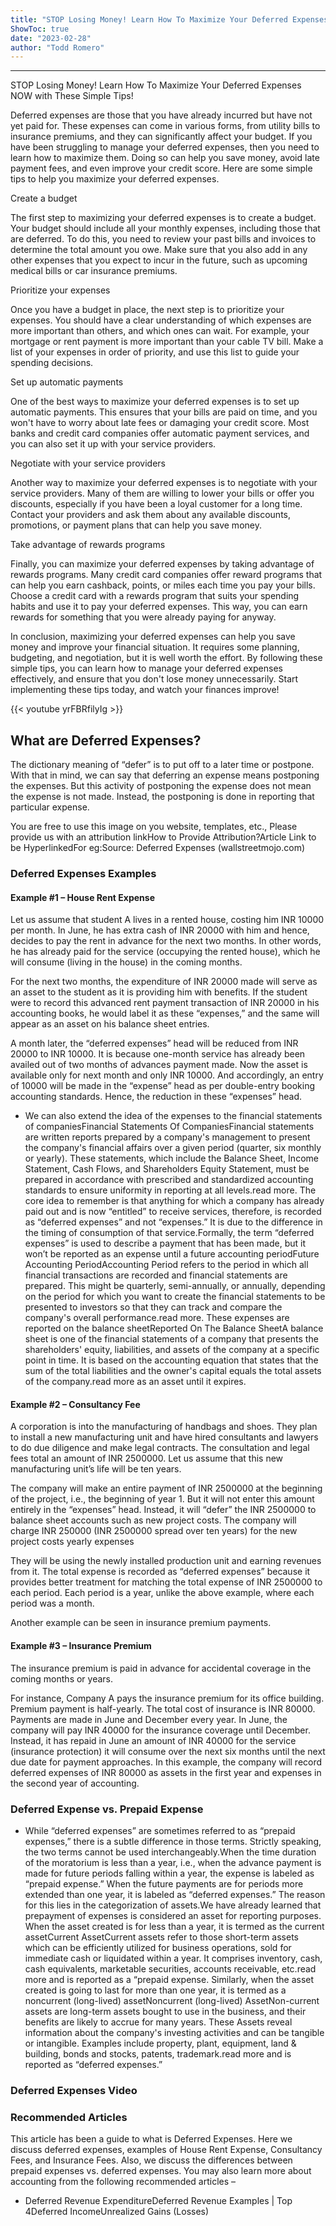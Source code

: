 ```yaml
---
title: "STOP Losing Money! Learn How To Maximize Your Deferred Expenses NOW with These Simple Tips!"
ShowToc: true 
date: "2023-02-28"
author: "Todd Romero"
---
```

*****
STOP Losing Money! Learn How To Maximize Your Deferred Expenses NOW with These Simple Tips!

Deferred expenses are those that you have already incurred but have not yet paid for. These expenses can come in various forms, from utility bills to insurance premiums, and they can significantly affect your budget. If you have been struggling to manage your deferred expenses, then you need to learn how to maximize them. Doing so can help you save money, avoid late payment fees, and even improve your credit score. Here are some simple tips to help you maximize your deferred expenses.

Create a budget

The first step to maximizing your deferred expenses is to create a budget. Your budget should include all your monthly expenses, including those that are deferred. To do this, you need to review your past bills and invoices to determine the total amount you owe. Make sure that you also add in any other expenses that you expect to incur in the future, such as upcoming medical bills or car insurance premiums.

Prioritize your expenses

Once you have a budget in place, the next step is to prioritize your expenses. You should have a clear understanding of which expenses are more important than others, and which ones can wait. For example, your mortgage or rent payment is more important than your cable TV bill. Make a list of your expenses in order of priority, and use this list to guide your spending decisions.

Set up automatic payments

One of the best ways to maximize your deferred expenses is to set up automatic payments. This ensures that your bills are paid on time, and you won't have to worry about late fees or damaging your credit score. Most banks and credit card companies offer automatic payment services, and you can also set it up with your service providers.

Negotiate with your service providers

Another way to maximize your deferred expenses is to negotiate with your service providers. Many of them are willing to lower your bills or offer you discounts, especially if you have been a loyal customer for a long time. Contact your providers and ask them about any available discounts, promotions, or payment plans that can help you save money.

Take advantage of rewards programs

Finally, you can maximize your deferred expenses by taking advantage of rewards programs. Many credit card companies offer reward programs that can help you earn cashback, points, or miles each time you pay your bills. Choose a credit card with a rewards program that suits your spending habits and use it to pay your deferred expenses. This way, you can earn rewards for something that you were already paying for anyway.

In conclusion, maximizing your deferred expenses can help you save money and improve your financial situation. It requires some planning, budgeting, and negotiation, but it is well worth the effort. By following these simple tips, you can learn how to manage your deferred expenses effectively, and ensure that you don't lose money unnecessarily. Start implementing these tips today, and watch your finances improve!

{{< youtube yrFBRfilyIg >}} 



## What are Deferred Expenses?
 
The dictionary meaning of “defer” is to put off to a later time or postpone. With that in mind, we can say that deferring an expense means postponing the expenses. But this activity of postponing the expense does not mean the expense is not made. Instead, the postponing is done in reporting that particular expense.
 
 You are free to use this image on you website, templates, etc.,  Please provide us with an attribution linkHow to Provide Attribution?Article Link to be HyperlinkedFor eg:Source: Deferred Expenses (wallstreetmojo.com) 
 
### Deferred Expenses Examples
 
#### Example #1 – House Rent Expense
 
Let us assume that student A lives in a rented house, costing him INR 10000 per month. In June, he has extra cash of INR 20000 with him and hence, decides to pay the rent in advance for the next two months. In other words, he has already paid for the service (occupying the rented house), which he will consume (living in the house) in the coming months.
 
For the next two months, the expenditure of INR 20000 made will serve as an asset to the student as it is providing him with benefits. If the student were to record this advanced rent payment transaction of INR 20000 in his accounting books, he would label it as these “expenses,” and the same will appear as an asset on his balance sheet entries.
 
A month later, the “deferred expenses” head will be reduced from INR 20000 to INR 10000. It is because one-month service has already been availed out of two months of advances payment made. Now the asset is available only for next month and only INR 10000. And accordingly, an entry of 10000 will be made in the “expense” head as per double-entry booking accounting standards. Hence, the reduction in these “expenses” head.
 
- We can also extend the idea of the expenses to the financial statements of companiesFinancial Statements Of CompaniesFinancial statements are written reports prepared by a company's management to present the company's financial affairs over a given period (quarter, six monthly or yearly). These statements, which include the Balance Sheet, Income Statement, Cash Flows, and Shareholders Equity Statement, must be prepared in accordance with prescribed and standardized accounting standards to ensure uniformity in reporting at all levels.read more. The core idea to remember is that anything for which a company has already paid out and is now “entitled” to receive services, therefore, is recorded as “deferred expenses” and not “expenses.” It is due to the difference in the timing of consumption of that service.Formally, the term “deferred expenses” is used to describe a payment that has been made, but it won’t be reported as an expense until a future accounting periodFuture Accounting PeriodAccounting Period refers to the period in which all financial transactions are recorded and financial statements are prepared. This might be quarterly, semi-annually, or annually, depending on the period for which you want to create the financial statements to be presented to investors so that they can track and compare the company's overall performance.read more. These expenses are reported on the balance sheetReported On The Balance SheetA balance sheet is one of the financial statements of a company that presents the shareholders' equity, liabilities, and assets of the company at a specific point in time. It is based on the accounting equation that states that the sum of the total liabilities and the owner's capital equals the total assets of the company.read more as an asset until it expires.

 
#### Example #2 – Consultancy Fee
 
A corporation is into the manufacturing of handbags and shoes. They plan to install a new manufacturing unit and have hired consultants and lawyers to do due diligence and make legal contracts. The consultation and legal fees total an amount of INR 2500000. Let us assume that this new manufacturing unit’s life will be ten years.
 
The company will make an entire payment of INR 2500000 at the beginning of the project, i.e., the beginning of year 1. But it will not enter this amount entirely in the “expenses” head. Instead, it will “defer” the INR 2500000 to balance sheet accounts such as new project costs. The company will charge INR 250000 (INR 2500000 spread over ten years) for the new project costs yearly expenses
 
They will be using the newly installed production unit and earning revenues from it. The total expense is recorded as “deferred expenses” because it provides better treatment for matching the total expense of INR 2500000 to each period. Each period is a year, unlike the above example, where each period was a month.
 
Another example can be seen in insurance premium payments.
 
#### Example #3 – Insurance Premium
 
The insurance premium is paid in advance for accidental coverage in the coming months or years.
 
For instance, Company A pays the insurance premium for its office building. Premium payment is half-yearly. The total cost of insurance is INR 80000. Payments are made in June and December every year. In June, the company will pay INR 40000 for the insurance coverage until December. Instead, it has repaid in June an amount of INR 40000 for the service (insurance protection) it will consume over the next six months until the next due date for payment approaches. In this example, the company will record deferred expenses of INR 80000 as assets in the first year and expenses in the second year of accounting.
 
### Deferred Expense vs. Prepaid Expense
 
- While “deferred expenses” are sometimes referred to as “prepaid expenses,” there is a subtle difference in those terms. Strictly speaking, the two terms cannot be used interchangeably.When the time duration of the moratorium is less than a year, i.e., when the advance payment is made for future periods falling within a year, the expense is labeled as “prepaid expense.” When the future payments are for periods more extended than one year, it is labeled as “deferred expenses.” The reason for this lies in the categorization of assets.We have already learned that prepayment of expenses is considered an asset for reporting purposes. When the asset created is for less than a year, it is termed as the current assetCurrent AssetCurrent assets refer to those short-term assets which can be efficiently utilized for business operations, sold for immediate cash or liquidated within a year. It comprises inventory, cash, cash equivalents, marketable securities, accounts receivable, etc.read more and is reported as a “prepaid expense. Similarly, when the asset created is going to last for more than one year, it is termed as a noncurrent (long-lived) assetNoncurrent (long-lived) AssetNon-current assets are long-term assets bought to use in the business, and their benefits are likely to accrue for many years. These Assets reveal information about the company's investing activities and can be tangible or intangible. Examples include property, plant, equipment, land & building, bonds and stocks, patents, trademark.read more and is reported as “deferred expenses.”

 
### Deferred Expenses Video
 
### Recommended Articles
 
This article has been a guide to what is Deferred Expenses. Here we discuss deferred expenses, examples of House Rent Expense, Consultancy Fees, and Insurance Fees. Also, we discuss the differences between prepaid expenses vs. deferred expenses. You may also learn more about accounting from the following recommended articles –
 
- Deferred Revenue ExpenditureDeferred Revenue Examples | Top 4Deferred IncomeUnrealized Gains (Losses)




